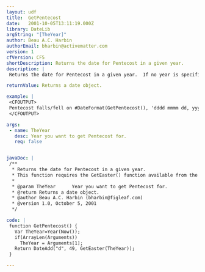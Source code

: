 ```yaml
---
layout: udf
title:  GetPentecost
date:   2001-10-05T13:11:19.000Z
library: DateLib
argString: "[TheYear]"
author: Beau A.C. Harbin
authorEmail: bharbin@activematter.com
version: 1
cfVersion: CF5
shortDescription: Returns the date for Pentecost in a given year.
description: |
 Returns the date for Pentecost in a given year.  If no year is specified, defaults to the current year.

returnValue: Returns a date object.

example: |
 <CFOUTPUT>
 Pentecost falls/fell on #DateFormat(GetPentecost(), 'dddd mmmm dd, yyyy')# this year.
 </CFOUTPUT>

args:
 - name: TheYear
   desc: Year you want to get Pentecost for.
   req: false


javaDoc: |
 /**
  * Returns the date for Pentecost in a given year.
  * This function requires the GetEaster() function available from the DateLib library.
  * 
  * @param TheYear      Year you want to get Pentecost for. 
  * @return Returns a date object. 
  * @author Beau A.C. Harbin (bharbin@figleaf.com) 
  * @version 1.0, October 5, 2001 
  */

code: |
 function GetPentecost() {
   Var TheYear=Year(Now());
   if(ArrayLen(Arguments)) 
     TheYear = Arguments[1];
   Return DateAdd("d", 49, GetEaster(TheYear));
 }

---
```


